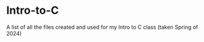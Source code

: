 # Intro-to-C
A list of all the files created and used for my Intro to C class (taken Spring of 2024)
